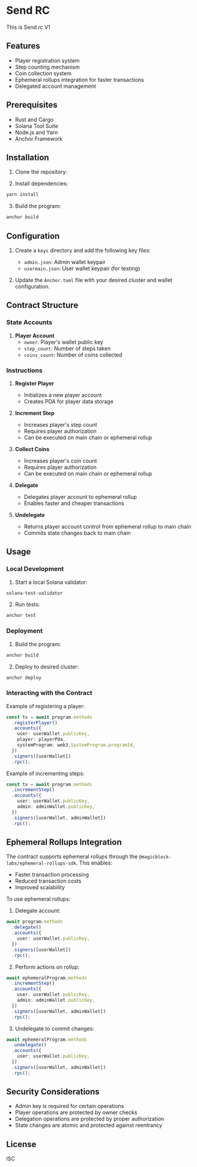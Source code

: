 # Send RC

This is Send rc V1

## Features

- Player registration system
- Step counting mechanism
- Coin collection system
- Ephemeral rollups integration for faster transactions
- Delegated account management

## Prerequisites

- Rust and Cargo
- Solana Tool Suite
- Node.js and Yarn
- Anchor Framework

## Installation

1. Clone the repository:

2. Install dependencies:

```bash
yarn install
```

3. Build the program:

```bash
anchor build
```

## Configuration

1. Create a `keys` directory and add the following key files:

   - `admin.json`: Admin wallet keypair
   - `usermain.json`: User wallet keypair (for testing)

2. Update the `Anchor.toml` file with your desired cluster and wallet configuration.

## Contract Structure

### State Accounts

1. **Player Account**
   - `owner`: Player's wallet public key
   - `step_count`: Number of steps taken
   - `coins_count`: Number of coins collected

### Instructions

1. **Register Player**

   - Initializes a new player account
   - Creates PDA for player data storage

2. **Increment Step**

   - Increases player's step count
   - Requires player authorization
   - Can be executed on main chain or ephemeral rollup

3. **Collect Coins**

   - Increases player's coin count
   - Requires player authorization
   - Can be executed on main chain or ephemeral rollup

4. **Delegate**

   - Delegates player account to ephemeral rollup
   - Enables faster and cheaper transactions

5. **Undelegate**
   - Returns player account control from ephemeral rollup to main chain
   - Commits state changes back to main chain

## Usage

### Local Development

1. Start a local Solana validator:

```bash
solana-test-validator
```

2. Run tests:

```bash
anchor test
```

### Deployment

1. Build the program:

```bash
anchor build
```

2. Deploy to desired cluster:

```bash
anchor deploy
```

### Interacting with the Contract

Example of registering a player:

```typescript
const tx = await program.methods
  .registerPlayer()
  .accounts({
    user: userWallet.publicKey,
    player: playerPda,
    systemProgram: web3.SystemProgram.programId,
  })
  .signers([userWallet])
  .rpc();
```

Example of incrementing steps:

```typescript
const tx = await program.methods
  .incrementStep()
  .accounts({
    user: userWallet.publicKey,
    admin: adminWallet.publicKey,
  })
  .signers([userWallet, adminWallet])
  .rpc();
```

## Ephemeral Rollups Integration

The contract supports ephemeral rollups through the `@magicblock-labs/ephemeral-rollups-sdk`. This enables:

- Faster transaction processing
- Reduced transaction costs
- Improved scalability

To use ephemeral rollups:

1. Delegate account:

```typescript
await program.methods
  .delegate()
  .accounts({
    user: userWallet.publicKey,
  })
  .signers([userWallet])
  .rpc();
```

2. Perform actions on rollup:

```typescript
await ephemeralProgram.methods
  .incrementStep()
  .accounts({
    user: userWallet.publicKey,
    admin: adminWallet.publicKey,
  })
  .signers([userWallet, adminWallet])
  .rpc();
```

3. Undelegate to commit changes:

```typescript
await ephemeralProgram.methods
  .undelegate()
  .accounts({
    user: userWallet.publicKey,
  })
  .signers([userWallet, adminWallet])
  .rpc();
```

## Security Considerations

- Admin key is required for certain operations
- Player operations are protected by owner checks
- Delegation operations are protected by proper authorization
- State changes are atomic and protected against reentrancy

## License

ISC
